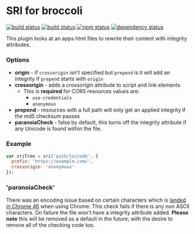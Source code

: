 # SRI for broccoli
[![build status](https://secure.travis-ci.org/jonathanKingston/broccoli-sri-hash.svg)](http://travis-ci.org/jonathanKingston/broccoli-sri-hash)
[![build status](https://ci.appveyor.com/api/projects/status/github/jonathanKingston/broccoli-sri-hash?branch=master&svg=true)](https://ci.appveyor.com/project/jonathanKingston/broccoli-sri-hash/branch/master)
[![npm status](http://img.shields.io/npm/v/broccoli-sri-hash.svg)](https://www.npmjs.org/package/broccoli-sri-hash)
[![dependency status](https://david-dm.org/jonathanKingston/broccoli-sri-hash.svg)](https://david-dm.org/jonathanKingston/broccoli-sri-hash)

This plugin looks at an apps html files to rewrite their content with integrity attributes.

### Options

- **origin** - if `crossorigin` isn't specified but `prepend` is it will add an integrity if `prepend` starts with `origin`
- **crossorigin** - adds a crossorigin attribute to script and link elements
    - This is **required** for CORS resources values are:
        - `use-credentials`
        - `anonymous`
- **prepend** - resources with a full path will only get an applied integrity if the md5 checksum passes
- **paranoiaCheck** - false by default, this turns off the integrity attribute if any Unicode is found within the file.

### Example
```js
var sriTree = sri('path/to/code', {
  prefix: 'https://example.com/',
  crossorigin: 'anonymous'
});
```

### 'paranoiaCheck'

There was an encoding issue based on certain characters which is [landed in Chrome 46](https://code.google.com/p/chromium/issues/detail?id=527286) when using Chrome.
This check fails if there is any non ASCII characters. On failure the file won't have a integrity attribute added.
**Please note** this will be removed as a default in the future; with the desire to remove all of the checking code too.
